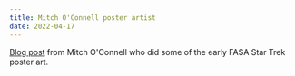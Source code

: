```yaml
---
title: Mitch O'Connell poster artist
date: 2022-04-17
---
```

[Blog post](https://mitchoconnell.blogspot.com/2011/02/from-archives_5861.html) from Mitch O'Connell who did some of the early FASA Star Trek poster art. 